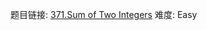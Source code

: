 题目链接: [371.Sum of Two Integers][1]
难度: Easy

[1]: https://leetcode.com/problems/sum-of-two-integers
